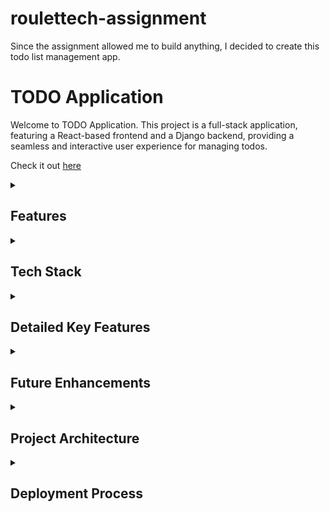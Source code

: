 # roulettech-assignment

Since the assignment allowed me to build anything, I decided to create this todo list management app.

# TODO Application

Welcome to TODO Application. This project is a full-stack application, featuring a React-based frontend and a Django backend, providing a seamless and interactive user experience for managing todos.

Check it out [here](http://d12eo7gxjc1eku.cloudfront.net)
  
<details>
  <summary><h2>Features</h2></summary>
  
  - **User Authentication**: Secure login and registration functionality to keep your todos private.
  - **Create, Read, Update, Delete (CRUD) Todos**: Full management of your todo tasks.
  - **Light and Dark Mode**: Switch between light and dark themes to suit your preference.
  - **Searching**: Easily find tasks by searching any keyword from the todo task.
  - **Responsive Design**: A user-friendly interface that adapts to different screen sizes, ensuring a great experience on both desktop and mobile devices.
  - **Progressive Web App (PWA)**: The frontend is designed as a PWA, allowing for an app-like experience on supported devices.
</details>

  
</details>

<details>
  <summary><h2>Tech Stack</h2></summary>

### Frontend

  The frontend is built with React, utilizing Create React App for scaffolding. Styling is achieved with Emotion Styled Components and Material-UI for a modern look and feel.
  
### Backend

  The backend is powered by Django, a high-level Python web framework that encourages rapid development and clean, pragmatic design. It handles user authentication, data persistence in SQLite, and serves the RESTful API endpoints for the frontend.
  
### Deployment
  - The frontend of the application is hosted on AWS S3 with CloudFront as the CDN. This setup ensures fast and reliable access to the application worldwide.
  - The backend is deployed on an AWS EC2 instance. This provides a scalable and reliable server environment for handling the application's backend services, including user authentication, data persistence, and serving RESTful API endpoints.
</details>

<details>
  <summary><h2>Detailed Key Features</h2></summary>
  
### Dashboard Synchronization / Real-time Updates

The Dashboard component ensures seamless synchronization every time a todo item is created, updated, or deleted. The `NewTodo` and `UpdateTodo` components handle these changes and invoke callback functions like `refreshAllTodos` and `refreshStats`. These functions use refs to trigger a rerender in the `AllTodos` and `TodoStats` components, ensuring the Dashboard always displays the most current data for a dynamic and responsive user experience.

### Light & Dark Mode

Users can switch between light and dark themes to suit their preference, enhancing the usability and visual appeal of the application. The design is scalable, allowing for the addition of numerous themes in the future.

### User Authentication

Secure login and registration functionality to keep your todos private. The application uses token-based authentication to ensure that only authorized users can access their todos. 

### Create, Read, Update, Delete (CRUD) Todos

Full management of your todo tasks. Users can create new todos, view all their existing todos, update the details of their todos, and delete todos they no longer need. The CRUD operations are implemented with RESTful API endpoints, ensuring a smooth and efficient user experience.

### Searching

Easily find tasks by searching any keyword from the todo task. The search functionality allows users to quickly locate specific todos by entering relevant keywords, improving the usability and efficiency of the application.

### Responsive Design

A user-friendly interface that adapts to different screen sizes, ensuring a great experience on both desktop and mobile devices. The responsive design ensures that users can manage their todos comfortably, regardless of the device they are using.

### Statistics

The application includes features for displaying statistics related to the user's todos. This helps users track their productivity and manage their tasks more effectively.
  
### Error Handling and Validation

Robust error handling and validation mechanisms ensure that the application operates smoothly. Users receive clear feedback in case of errors or invalid input, enhancing the overall user experience.
</details>

<details>
  <summary><h2>Future Enhancements</h2></summary>

When I start a project, I always develop keeping its future in mind. For this one, Below are some ideas I have in mind.

### Customizable Themes

Expand the theme options beyond light and dark mode to include customizable color schemes. Allow users to personalize their interface according to their preferences.

### Collaborative Features

Introduce collaboration capabilities where users can share and work on todos together with team members or collaborators. This could include real-time updates and shared task lists.

### Notification System

Implement a notification system to alert users about upcoming deadlines, completed tasks, or changes made by collaborators. Integration with push notifications can enhance user engagement and productivity.

### Integration with Calendar Services

Enable synchronization with popular calendar services (e.g., Google Calendar, Outlook) to automatically populate tasks and deadlines into users' calendars. This integration simplifies planning and time management.

### Advanced Analytics

Enhance the statistics and analytics section with predictive analytics and data visualization. Provide insights into task completion rates, productivity trends, and suggestions for optimizing task management.

### Offline Access 

Further enhance the PWA capabilities by enabling offline access to todos. Implement offline storage and synchronization so users can continue managing tasks even without an internet connection.

### Task Dependencies and Reminders

Introduce features for setting task dependencies and reminders. Allow users to create sequential tasks that automatically update based on completion status and send reminders for upcoming deadlines.

### Voice Command Integration

Incorporate voice command capabilities for hands-free task management. Users can add, update, or delete todos using voice commands, enhancing accessibility and convenience.
</details>


<details>
  <summary><h2>Project Architecture</h2></summary>
  
The project is structured into two main parts: a backend and a frontend.

### Backend

The backend is built with Django, a high-level Python web framework. It is structured into a main project directory (todoproject) and two applications: todos and users.

- #### todoproject

  This directory contains settings and configurations for the entire Django project, including database configurations, application settings, and URL routing for the project level.

- #### todos

  This application handles the creation, modification, and deletion of todo items. It includes models for defining the data structure, views for handling HTTP requests, serializers for JSON serialization of the todo items, and URLs for routing.

- #### users

  This application manages user authentication, registration, and user-specific data. Similar to todos, it includes models, views, serializers, and URLs for handling user-related functionalities.

The backend uses Django's ORM for database interactions, with SQLite. Authentication is handled through Django Rest Framework for token-based authentication.

### Frontend

The frontend is a React application created with Create React App. It is structured into components, contexts, and utility functions.

- #### Components

  The UI is broken down into reusable components (Authentication, Dashboard, etc.), which are organized under the `src/components` directory. These components interact with the backend through HTTP requests to display and modify data.

- #### Contexts

  Authentication state is managed globally using React Context (`AuthContext`). This context maintains the authentication state (`isLoggedIn`, `currentUser`, etc.) and provides functions (`login`, `logout`, `signup`) to modify this state.

- #### Utilities

  Utility functions, such as those for handling cookies (`cookies.js`), for managing todos (`todos.js`) are used to decouple the methods from components.

### Authentication Flow

- #### Login/Signup

  The user interacts with the `Authentication` component to log in or sign up. Upon successful authentication, the backend responds with a token (assuming token-based authentication) which is then stored in the browser in the cookies.

- #### Storing Authentication State

  The `AuthContext` maintains the authentication state across the application. It uses the token to make authenticated requests and to determine if the user is logged in.

- #### Making Authenticated Calls

  When the frontend needs to make an authenticated call to the backend (e.g., fetching todos), it includes the authentication token in the request headers. This token is retrieved from cookies and included in HTTP requests.

### Environment Variables

The frontend uses environment variables (e.g., `REACT_APP_BACKEND_API_URL`) to configure the backend URL, which is essential for making API calls to the correct server.

### Routing

The frontend uses React Router for navigation between different components (Dashboard, Authentication, NotFound), with routes defined in `AppRouter.jsx`. Access to certain routes is controlled based on the authentication state, redirecting users to the appropriate component based on whether they are logged in.
</details>


<details>
  <summary><h2>Deployment Process</h2></summary>

  ### Backend

1. **Deploy on EC2**: 
   - Pulled the latest version of the backend code from the Git repository to an AWS EC2 instance.

2. **Run Django Server with Gunicorn**: 
   - Used Gunicorn to serve the Django application in the background using `&`. This can be done with a command like:
     ```bash
     gunicorn --workers 3 todoproject.wsgi:application &
     ```

3. **Set Up Nginx as a Reverse Proxy**: 
   - Configured Nginx to forward requests to the Gunicorn server. This provides an additional layer of security and handles static files.
   - Example Nginx configuration:
     ```nginx
     server {
         listen 80;
         server_name ec2-18-205-27-184.compute-1.amazonaws.com;

         location / {
             proxy_pass http://127.0.0.1:8000;
             proxy_set_header Host $host;
             proxy_set_header X-Real-IP $remote_addr;
             proxy_set_header X-Forwarded-For $proxy_add_x_forwarded_for;
             proxy_set_header X-Forwarded-Proto $scheme;
         }

         location /static/ {
             alias /path/to/static/;
         }

         location /media/ {
             alias /path/to/media/;
         }
     }
     ```

### Frontend

1. **Build the React App**: 
   - Created a production build of the React application locally using `npm run build`.

2. **Upload to S3**: 
   - Uploaded the build directory to an AWS S3 bucket configured to host static websites.

3. **Set Up CloudFront**: 
   - Configured CloudFront to use the S3 bucket as the origin.
   - Rewrited redirection rules for the bucket to handle client-side routing properly.
</details>

